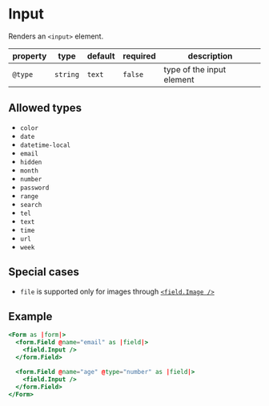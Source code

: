 # Input

Renders an `<input>` element.

| property | type     | default | required | description               |
| -------- | -------- | ------- | -------- | ------------------------- |
| `@type`  | `string` | `text`  | `false`  | type of the input element |

## Allowed types

- `color`
- `date`
- `datetime-local`
- `email`
- `hidden`
- `month`
- `number`
- `password`
- `range`
- `search`
- `tel`
- `text`
- `time`
- `url`
- `week`

## Special cases

- `file` is supported only for images through [`<field.Image />`](./image)

## Example

```hbs preview-template
<Form as |form|>
  <form.Field @name="email" as |field|>
    <field.Input />
  </form.Field>

  <form.Field @name="age" @type="number" as |field|>
    <field.Input />
  </form.Field>
</Form>
```

